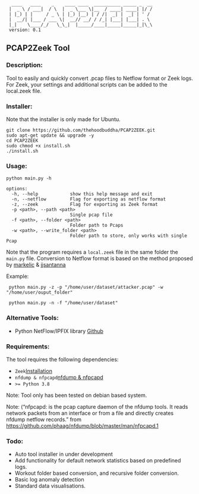 ```
  ____   ____    _    ____ ____  __________ _____ _  __
 |  _ \ / ___|  / \  |  _ \___ \|__  / ____| ____| |/ /
 | |_) | |     / _ \ | |_) |__) | / /|  _| |  _| | ' /
 |  __/| |___ / ___ \|  __// __/ / /_| |___| |___| . \
 |_|    \____/_/   \_\_|  |_____/____|_____|_____|_|\_\
 version: 0.1
```

## PCAP2Zeek Tool

### Description:
Tool to easily and quickly convert .pcap files to Netflow format or Zeek logs.
For Zeek, your settings and additional scripts can be added to the local.zeek file.

### Installer:
Note that the installer is only made for Ubuntu. 
```
git clone https://github.com/thehoodbuddha/PCAP2ZEEK.git
sudo apt-get update && upgrade -y
cd PCAP2ZEEK
sudo chmod +x install.sh
./install.sh
```
### Usage:
```
python main.py -h

options:
  -h, --help            show this help message and exit
  -n, --netflow         Flag for exporting as netflow format
  -z, --zeek            Flag for exporting as Zeek format
  -p <path>, --path <path>
                        Single pcap file
  -f <path>, --folder <path>
                        Folder path to Pcaps
  -w <path>, --write_folder <path>
                        Folder path to store, only works with single Pcap

```
Note that the program requires a `local.zeek` file in the same folder the `main.py` file. 
Conversion to Netflow format is based on the method proposed by [markelic](https://markelic.de/how-to-get-netflow-from-a-pcap-file/) 
& [jjsantanna](https://gist.github.com/jjsantanna/f2ee2f1fe23208299f4a2ca392f8b23f?permalink_comment_id=3540601)

Example:
```
 python main.py -z -p "/home/user/dataset/attacker.pcap" -w "/home/user/ouput_folder"
```
```
 python main.py -n -f "/home/user/dataset"
```

### Alternative Tools:
- Python NetFlow/IPFIX library [Github](https://github.com/bitkeks/python-netflow-v9-softflowd)
### Requirements:
The tool requires the following dependencies:

- ```Zeek```[Installation](https://docs.zeek.org/en/master/install.html)
- ```nfdump & nfpcapd```[nfdump & nfpcapd](https://github.com/phaag/nfdump)
- ```>= Python 3.8```

Note: Tool only has been tested on debian based system. 


Note: (“nfpcapd: is the pcap capture daemon of the nfdump tools.
It reads network packets from an interface or from a file and directly creates nfdump netflow records.”
from https://github.com/phaag/nfdump/blob/master/man/nfpcapd.1

### Todo:
- Auto tool installer in under development
- Add functionality for default network statistics based on predefined logs. 
- Workout folder based conversion, and recursive folder conversion. 
- Basic log anomaly detection
- Standard data visualisations. 